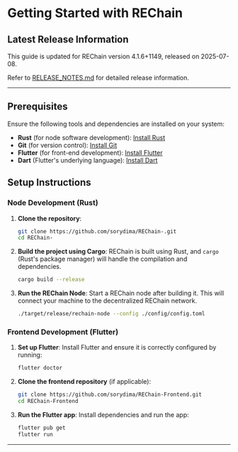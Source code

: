 
# Getting Started with REChain

## Latest Release Information

This guide is updated for REChain version 4.1.6+1149, released on 2025-07-08.

Refer to [RELEASE_NOTES.md](./RELEASE_NOTES.md) for detailed release information.

---

## Prerequisites
Ensure the following tools and dependencies are installed on your system:
- **Rust** (for node software development): [Install Rust](https://www.rust-lang.org/learn/get-started)
- **Git** (for version control): [Install Git](https://git-scm.com/)
- **Flutter** (for front-end development): [Install Flutter](https://flutter.dev/docs/get-started/install)
- **Dart** (Flutter's underlying language): [Install Dart](https://dart.dev/get-dart)

## Setup Instructions

### Node Development (Rust)
1. **Clone the repository**:
   ```bash
   git clone https://github.com/sorydima/REChain-.git
   cd REChain-
   ```

2. **Build the project using Cargo**:
   REChain is built using Rust, and `cargo` (Rust's package manager) will handle the compilation and dependencies.
   ```bash
   cargo build --release
   ```

3. **Run the REChain Node**:
   Start a REChain node after building it. This will connect your machine to the decentralized REChain network.
   ```bash
   ./target/release/rechain-node --config ./config/config.toml
   ```

### Frontend Development (Flutter)
1. **Set up Flutter**:
   Install Flutter and ensure it is correctly configured by running:
   ```bash
   flutter doctor
   ```

2. **Clone the frontend repository** (if applicable):
   ```bash
   git clone https://github.com/sorydima/REChain-Frontend.git
   cd REChain-Frontend
   ```

3. **Run the Flutter app**:
   Install dependencies and run the app:
   ```bash
   flutter pub get
   flutter run
   ```

---

